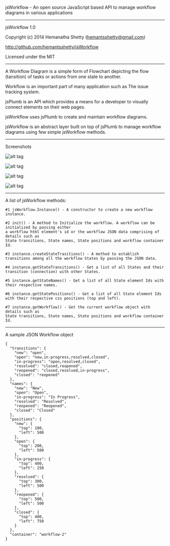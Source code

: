 jsWorkflow - An open source JavaScript based API to manage workflow diagrams in various applications

---------------------------------------------------------------------------------------------------------

jsWorkflow 1.0

Copyright (c) 2014 Hemanatha Shetty (hemantsshetty@gmail.com)

http://github.com/hemantsshetty/jsWorkflow

Licensed under the MIT

---------------------------------------------------------------------------------------------------------

A Workflow Diagram is a simple form of Flowchart depicting the flow (tansition) of tasks or actions from one state to another. 

Workflow is an important part of many application such as The issue tracking system.

jsPlumb is an API which provides a means for a developer to visually connect elements on their web pages.

jsWorkflow uses jsPlumb to create and maintain workflow diagrams.

jsWorkflow is an abstract layer built on top of jsPlumb to manage workflow diagrams using few simple jsWorkflow methods.

---------------------------------------------------------------------------------------------------------
Screenshots

![alt tag](https://raw.githubusercontent.com/hemantsshetty/jsWorkflow/c4b589d8a2491139e319f1de08c1d854a0abf73c/screenshot/jsWorkflow1.png)

![alt tag](https://raw.githubusercontent.com/hemantsshetty/jsWorkflow/c4b589d8a2491139e319f1de08c1d854a0abf73c/screenshot/jsWorkflow2.png)

![alt tag](https://raw.githubusercontent.com/hemantsshetty/jsWorkflow/c4b589d8a2491139e319f1de08c1d854a0abf73c/screenshot/jsWorkflow3.png)

![alt tag](https://raw.githubusercontent.com/hemantsshetty/jsWorkflow/c4b589d8a2491139e319f1de08c1d854a0abf73c/screenshot/jsWorkflow4.png)

---------------------------------------------------------------------------------------------------------

A list of jsWorkflow methods:

	#1 jsWorkflow.Instance() - A constructor to create a new workflow instance.

	#2 init() - A method to Initialize the workflow. A workflow can be initialized by passing either 
	a workflow html element's id or the workflow JSON data comprising of details such as 
	State transitions, State names, State positions and workflow container Id.

	#3 instance.createStateTrasitions() - A method to establish transitions among all the workflow States by passing the JSON data.

	#4 instance.getStateTransitions() - Get a list of all States and their transition (connection) with other States.

	#5 instance.getStateNames() - Get a list of all State element Ids with their respective names.

	#6 instance.getStatePositions() - Get a list of all State element Ids with their respective css positions (top and left).

	#7 instance.getWorkflow() - Get the current workflow object with details such as 
	State transitions, State names, State positions and workflow container Id.

---------------------------------------------------------------------------------------------------------

A sample JSON Workflow object
	
	{
	  "transitions": {
	    "new": "open",
	    "open": "new,in-progress,resolved,closed",
	    "in-progress": "open,resolved,closed",
	    "resolved": "closed,reopened",
	    "reopened": "closed,resolved,in-progress",
	    "closed": "reopened"
	  },
	  "names": {
	    "new": "New",
	    "open": "Open",
	    "in-progress": "In Progress",
	    "resolved": "Resolved",
	    "reopened": "Reopened",
	    "closed": "Closed"
	  },
	  "positions": {
	    "new": {
	      "top": 100,
	      "left": 500
	    },
	    "open": {
	      "top": 200,
	      "left": 500
	    },
	    "in-progress": {
	      "top": 400,
	      "left": 250
	    },
	    "resolved": {
	      "top": 300,
	      "left": 500
	    },
	    "reopened": {
	      "top": 500,
	      "left": 500
	    },
	    "closed": {
	      "top": 400,
	      "left": 750
	    }
	  },
	  "container": "workflow-2"
	}
